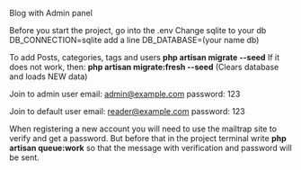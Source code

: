 Blog with Admin panel

Before you start the project, go into the .env 
Change sqlite to your db
DB_CONNECTION=sqlite 
add a line 
DB_DATABASE=(your name db)

To add Posts, categories, tags and users
<b>php artisan migrate --seed</b>
If it does not work, then:
<b>php artisan migrate:fresh --seed</b> (Clears database and loads NEW data)

Join to admin user
email: admin@example.com
password: 123

Join to default user
email: reader@example.com
password: 123


When registering a new account you will need to use the mailtrap site to verify and get a password. But before that in the project terminal write 
<b>php artisan queue:work</b>
so that the message with verification and password will be sent.

